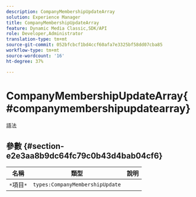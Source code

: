 ```yaml
---
description: CompanyMembershipUpdateArray
solution: Experience Manager
title: CompanyMembershipUpdateArray
feature: Dynamic Media Classic,SDK/API
role: Developer,Administrator
translation-type: tm+mt
source-git-commit: 052bfcbcf1bd4ccf60afa7e3325bf58dd07cba85
workflow-type: tm+mt
source-wordcount: '16'
ht-degree: 37%

---
```



# CompanyMembershipUpdateArray{#companymembershipupdatearray}

語法

## 參數 {#section-e2e3aa8b9dc64fc79c0b43d4bab04cf6}

| 名稱 | 類型 | 說明 |
|---|---|---|
| `*`項目`*` | `types:CompanyMembershipUpdate` |  |

